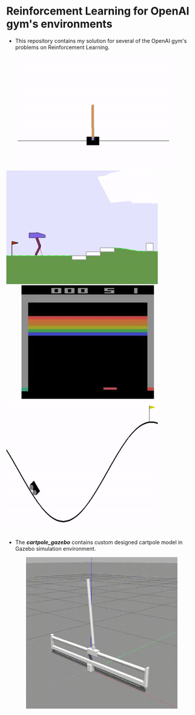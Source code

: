 # **Reinforcement Learning for OpenAI gym's environments**

- This repository contains my solution for several of the OpenAI gym's problems on Reinforcement Learning.

<p align= "left">
  <img src="/images/cartpole.gif/" width="400" height="300" hspace="30">
  <img src="/images/example.gif/" width="400" height="300">
  <img src="/images/breakout-v0.gif/" width="350" height="300" hspace="40">
  <img src="/images/mountain-car-v0.gif/" width="400" height="350">
</p>


- The ***cartpole_gazebo*** contains custom designed cartpole model in Gazebo simulation environment.

<p align= "center">
  <img src="/images/pg2.gif/" width="400" height="400">
</p>
